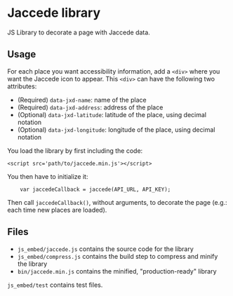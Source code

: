 Jaccede library
===============
JS Library to decorate a page with Jaccede data.

Usage
-----
For each place you want accessibility information, add a `<div>` where you want the Jaccede icon to appear. This `<div>` can have the following two attributes:
 - (Required) `data-jxd-name`: name of the place
 - (Required) `data-jxd-address`: address of the place
 - (Optional) `data-jxd-latitude`: latitude of the place, using decimal notation
 - (Optional) `data-jxd-longitude`: longitude of the place, using decimal notation

You load the library by first including the code:
```
<script src='path/to/jaccede.min.js'></script>
```

You then have to initialize it:
```
    var jaccedeCallback = jaccede(API_URL, API_KEY);
```

Then call `jaccedeCallback()`, without arguments, to decorate the page (e.g.: each time new places are loaded).

Files
-----
 - `js_embed/jaccede.js` contains the source code for the library
 - `js_embed/compress.js` contains the build step to compress and minify the library
 - `bin/jaccede.min.js` contains the minified, "production-ready" library

`js_embed/test` contains test files.
